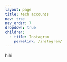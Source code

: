 ```yaml
---
layout: page
title: tech accounts
nav: true
nav_order: 7
dropdown: true
children:
  - title: Instagram
    permalink: /instagram/
---
```

hihi
